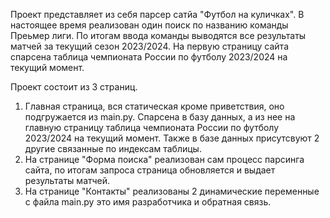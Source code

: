 Проект представляет из себя парсер сатйа "Футбол на куличках".
В настоящее время реализован один поиск по названию команды Преьмер лиги. 
По итогам ввода команды выводятся все результаты матчей за текущий сезон 2023/2024.
На первую страницу сайта спарсена таблица чемпионата России по футболу 2023/2024 на текущий момент.
 

Проект состоит из 3 страниц.
1. Главная страница, вся статическая кроме приветствия, оно подгружается из main.py.
Спарсена в базу данных, а из нее на главную страницу таблица чемпионата России по футболу 2023/2024 на текущий момент. Также в базе данных присутсвуют 2 другие связанные по индексам таблицы.
3. На странице "Форма поиска" реализован сам процесс парсинга сайта, по итогам запроса страница обновляется и выдает результаты матчей.
4. На странице "Контакты" реализованы 2 динамические переменные с файла main.py это имя разработчика и обратная связь. 
